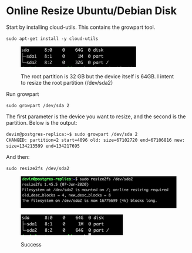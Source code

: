 # Online Resize Ubuntu/Debian Disk

Start by installing cloud-utils. This contains the growpart tool.

```
sudo apt-get install -y cloud-utils    
```

<figure><img src="../.gitbook/assets/image (1) (1) (1).png" alt=""><figcaption><p>The root partition is 32 GB but  the device itself is 64GB. I intent to resize the root partition (/dev/sda2) </p></figcaption></figure>

&#x20;Run growpart

```
sudo growpart /dev/sda 2
```

The first parameter is the device you want to resize, and the second is the partition. Below is the output:

```
devin@postgres-replica:~$ sudo growpart /dev/sda 2
CHANGED: partition=2 start=4096 old: size=67102720 end=67106816 new: size=134213599 end=134217695
```

And then:

```
sudo resize2fs /dev/sda2
```

<figure><img src="../.gitbook/assets/image (2) (1).png" alt=""><figcaption></figcaption></figure>

<figure><img src="../.gitbook/assets/image (1) (1).png" alt=""><figcaption><p>Success</p></figcaption></figure>
